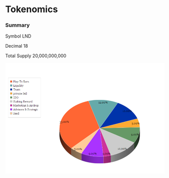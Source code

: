 # Tokenomics

### Summary

Symbol   LND

Decimal   18

Total Supply    20,000,000,000

![](<.gitbook/assets/20220404084400 (2).png>)

​
